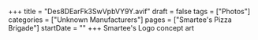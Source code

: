 +++
title = "Des8DEarFk3SwVpbVY9Y.avif"
draft = false
tags = ["Photos"]
categories = ["Unknown Manufacturers"]
pages = ["Smartee's Pizza Brigade"]
startDate = ""
+++
Smartee's Logo concept art
